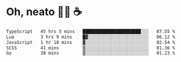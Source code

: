 # Oh, neato 🧑‍💻 ☕

<!--START_SECTION:waka-->

```txt
TypeScript   45 hrs 5 mins   ██████████████████████░░░   87.55 %
Lua          3 hrs 9 mins    █▓░░░░░░░░░░░░░░░░░░░░░░░   06.12 %
JavaScript   1 hr 18 mins    ▓░░░░░░░░░░░░░░░░░░░░░░░░   02.54 %
SCSS         41 mins         ▒░░░░░░░░░░░░░░░░░░░░░░░░   01.36 %
Go           38 mins         ▒░░░░░░░░░░░░░░░░░░░░░░░░   01.23 %
```

<!--END_SECTION:waka-->
